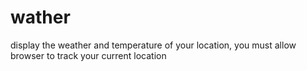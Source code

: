 # wather
display the weather and temperature of your location, you must allow browser to track your current location
